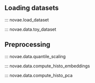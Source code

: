 ## Loading datasets

::: novae.load_dataset

::: novae.data.toy_dataset

## Preprocessing

::: novae.data.quantile_scaling

::: novae.data.compute_histo_embeddings

::: novae.data.compute_histo_pca
